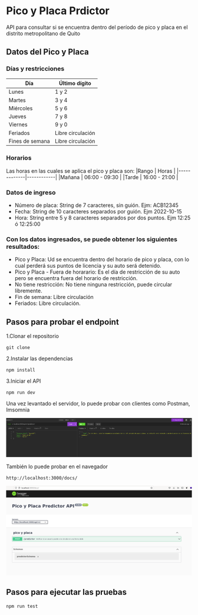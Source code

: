 # Pico y Placa Prdictor

API para consultar si se encuentra dentro del período de pico y placa en el distrito metropolitano de Quito

## Datos del Pico y Placa

### Días y restricciones

| Día      | Último dígito|
|--------  | -------------|
|Lunes     | 1 y 2        |
|Martes    | 3 y 4        |
|Miércoles | 5 y 6        |
|Jueves    | 7 y 8        |
|Viernes   | 9 y 0       |
|Feriados   | Libre circulación       |
|Fines de semana   | Libre circulación       |

### Horarios

Las horas en las cuales se aplica el pico y placa son:
|Rango  | Horas     |
|-------------|------------|
|Mañana | 06:00 - 09:30   |
|Tarde  | 16:00 - 21:00   |

### Datos de ingreso

- Número de placa: String de 7 caracteres, sin guión. Ejm: ACB12345
- Fecha: String de 10 caracteres separados por guión. Ejm 2022-10-15
- Hora: String entre 5 y 8 caracteres separados por dos puntos. Ejm 12:25 ó 12:25:00

### Con los datos ingresados, se puede obtener los siguientes resultados:

- Pico y Placa: Ud se encuentra dentro del horario de pico y placa, con lo cual perderá sus puntos de licencia y su auto será detenido.
- Pico y Placa - Fuera de horarario: Es el día de restricción de su auto pero se encuentra fuera del horario de restricción. 
- No tiene restricción: No tiene ninguna restricción, puede circular libremente.
- Fin de semana: Libre circulación
- Feriados: Libre circulación.

## Pasos para probar el endpoint

1.Clonar el repositorio

```
git clone 
```

2.Instalar las dependencias

```
npm install
```

3.Iniciar el API

```
npm run dev
```

Una vez levantado el servidor, lo puede probar con clientes como Postman, Imsomnia

![pantalla insomnia](images/predictor.png)

También lo puede probar en el navegador

```
http://localhost:3000/docs/
```

![pantalla swagger](images/swagger.png)

## Pasos para ejecutar las pruebas

```
npm run test
```
